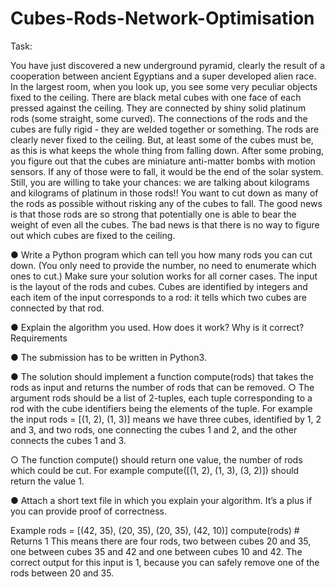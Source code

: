 # Cubes-Rods-Network-Optimisation


Task:

You have just discovered a new underground pyramid, clearly the result of a cooperation between ancient Egyptians
and a super developed alien race. In the largest room, when you look up, you see some very peculiar objects fixed to
the ceiling. There are black metal cubes with one face of each pressed against the ceiling. They are connected by shiny
solid platinum rods (some straight, some curved). The connections of the rods and the cubes are fully rigid - they are
welded together or something. The rods are clearly never fixed to the ceiling. But, at least some of the cubes must be,
as this is what keeps the whole thing from falling down. After some probing, you figure out that the cubes are miniature
anti-matter bombs with motion sensors. If any of those were to fall, it would be the end of the solar system. Still, you
are willing to take your chances: we are talking about kilograms and kilograms of platinum in those rods!! You want to
cut down as many of the rods as possible without risking any of the cubes to fall. The good news is that those rods are
so strong that potentially one is able to bear the weight of even all the cubes. The bad news is that there is no way to
figure out which cubes are fixed to the ceiling.

● Write a Python program which can tell you how many rods you can cut down. (You only need to provide the
number, no need to enumerate which ones to cut.) Make sure your solution works for all corner cases. The input is
the layout of the rods and cubes. Cubes are identified by integers and each item of the input corresponds to a rod:
it tells which two cubes are connected by that rod.

● Explain the algorithm you used. How does it work? Why is it correct?
Requirements

● The submission has to be written in Python3.

● The solution should implement a function compute(rods) that takes the rods as input and returns the number of
rods that can be removed.
○ The argument rods should be a list of 2-tuples, each tuple corresponding to a rod with the cube identifiers
being the elements of the tuple. For example the input rods = [(1, 2), (1, 3)] means we have three cubes,
identified by 1, 2 and 3, and two rods, one connecting the cubes 1 and 2, and the other connects the cubes 1
and 3.

○ The function compute() should return one value, the number of rods which could be cut. For
example compute([(1, 2), (1, 3), (3, 2)]) should return the value 1.

● Attach a short text file in which you explain your algorithm. It’s a plus if you can provide proof of
correctness.

Example
rods = [(42, 35), (20, 35), (20, 35), (42, 10)]
compute(rods) # Returns 1
This means there are four rods, two between cubes 20 and 35, one between cubes 35 and 42 and one between cubes
10 and 42. The correct output for this input is 1, because you can safely remove one of the rods between 20 and 35.
